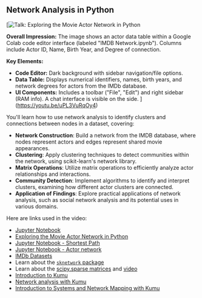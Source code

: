 ## Network Analysis in Python

[![Talk: Exploring the Movie Actor Network in Python](https://i.ytimg.com/vi_webp/uPL3VuRqOy4/sddefault.webp)

**Overall Impression:** The image shows an actor data table within a Google Colab code editor interface (labeled "IMDB Network.ipynb"). Columns include Actor ID, Name, Birth Year, and Degree of connection.

**Key Elements:**
* **Code Editor:** Dark background with sidebar navigation/file options.
* **Data Table:** Displays numerical identifiers, names, birth years, and network degrees for actors from the IMDb database.
* **UI Components:** Includes a toolbar ("File", "Edit") and right sidebar (RAM info). A chat interface is visible on the side.
](https://youtu.be/uPL3VuRqOy4)

You'll learn how to use network analysis to identify clusters and connections between nodes in a dataset, covering:

- **Network Construction**: Build a network from the IMDB database, where nodes represent actors and edges represent shared movie appearances.
- **Clustering**: Apply clustering techniques to detect communities within the network, using scikit-learn's network library.
- **Matrix Operations**: Utilize matrix operations to efficiently analyze actor relationships and interactions.
- **Community Detection**: Implement algorithms to identify and interpret clusters, examining how different actor clusters are connected.
- **Application of Findings**: Explore practical applications of network analysis, such as social network analysis and its potential uses in various domains.

Here are links used in the video:

- [Jupyter Notebook](https://colab.research.google.com/drive/1VRlAOfREGwflv7v2VmN-6O_wqRno4Xcq?usp=sharing)
- [Exploring the Movie Actor Network in Python](https://youtu.be/6hzLw80qxto)
- [Jupyter Notebook - Shortest Path](https://colab.research.google.com/drive/1-b0pA1O6rCS-ZwU_MWdCzx0CEI_WnyZ2)
- [Jupyter Notebook - Actor network](https://colab.research.google.com/drive/1Lps2fkRlyPAnR63hDOihzCaMvo_RU6Ds)
- [IMDb Datasets](https://developer.imdb.com/non-commercial-datasets/)
- Learn about the [`sknetwork` package](https://scikit-network.readthedocs.io/en/latest/use_cases/votes.html)
- Learn about the [scipy.sparse matrices](https://cmdlinetips.com/2018/03/sparse-matrices-in-python-with-scipy/) and [video](https://youtu.be/v_S7cOL5ZWU)
- [Introduction to Kumu](https://youtu.be/fwiz7PnipgQ)
- [Network analysis with Kumu](https://docs.kumu.io/guides/disciplines/sna-network-mapping)
- [Introduction to Systems and Network Mapping with Kumu](https://www.coursera.org/projects/systems-network-kumu)
